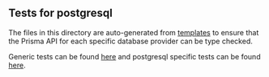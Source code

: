 ## Tests for postgresql

The files in this directory are auto-generated from [templates](../templates) to ensure that the Prisma API for each specific database provider can be type checked.

Generic tests can be found [here](../templates/base) and postgresql specific tests can be found [here](../templates/postgresql).

